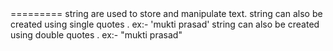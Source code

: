 <string>
=========
string are used to store and manipulate text.
string can also be created using single quotes .
 ex:- 'mukti prasad'
 string can also be created using double  quotes .
 ex:- "mukti prasad"
 
 <Template Literals>
 =====================
 we can insert variables directly in template literal.this called string interpolation.
 
 ex:- let boy1 = "Rama"
      let boy2 = "Ravana"
      let sentence = `${boy1} killed ${boy2}.

<Escape Sequence Chracter>

